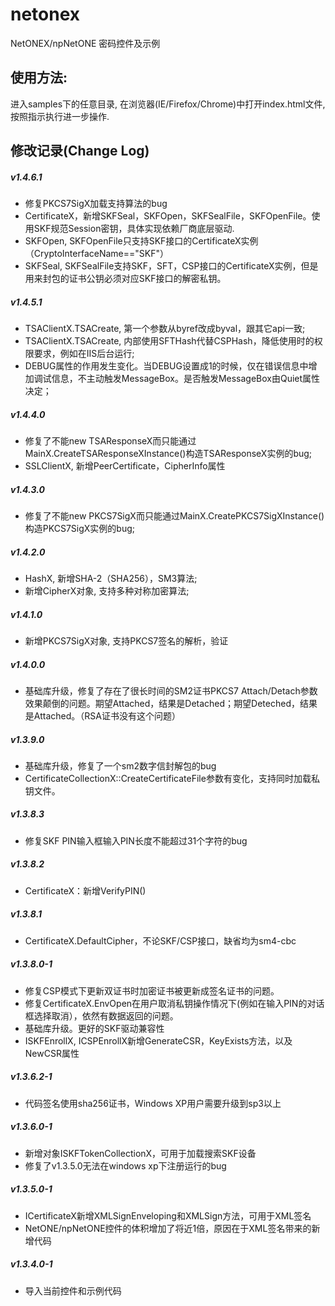 # netonex
NetONEX/npNetONE 密码控件及示例

## 使用方法:
进入samples下的任意目录, 在浏览器(IE/Firefox/Chrome)中打开index.html文件, 按照指示执行进一步操作.

## 修改记录(Change Log)

##### v1.4.6.1
* 修复PKCS7SigX加载支持算法的bug
* CertificateX，新增SKFSeal，SKFOpen，SKFSealFile，SKFOpenFile。使用SKF规范Session密钥，具体实现依赖厂商底层驱动. 
* SKFOpen, SKFOpenFile只支持SKF接口的CertificateX实例（CryptoInterfaceName=="SKF"） 
* SKFSeal, SKFSealFile支持SKF，SFT，CSP接口的CertificateX实例，但是用来封包的证书公钥必须对应SKF接口的解密私钥。

##### v1.4.5.1
* TSAClientX.TSACreate, 第一个参数从byref改成byval，跟其它api一致; 
* TSAClientX.TSACreate, 内部使用SFTHash代替CSPHash，降低使用时的权限要求，例如在IIS后台运行; 
* DEBUG属性的作用发生变化。当DEBUG设置成1的时候，仅在错误信息中增加调试信息，不主动触发MessageBox。是否触发MessageBox由Quiet属性决定；

##### v1.4.4.0
* 修复了不能new TSAResponseX而只能通过MainX.CreateTSAResponseXInstance()构造TSAResponseX实例的bug; 
* SSLClientX, 新增PeerCertificate，CipherInfo属性

##### v1.4.3.0
* 修复了不能new PKCS7SigX而只能通过MainX.CreatePKCS7SigXInstance()构造PKCS7SigX实例的bug;

##### v1.4.2.0
* HashX, 新增SHA-2（SHA256），SM3算法;
* 新增CipherX对象, 支持多种对称加密算法;

##### v1.4.1.0
* 新增PKCS7SigX对象, 支持PKCS7签名的解析，验证

##### v1.4.0.0
* 基础库升级，修复了存在了很长时间的SM2证书PKCS7 Attach/Detach参数效果颠倒的问题。期望Attached，结果是Detached；期望Deteched，结果是Attached。（RSA证书没有这个问题）

##### v1.3.9.0
* 基础库升级，修复了一个sm2数字信封解包的bug
* CertificateCollectionX::CreateCertificateFile参数有变化，支持同时加载私钥文件。

##### v1.3.8.3
* 修复SKF PIN输入框输入PIN长度不能超过31个字符的bug

##### v1.3.8.2
* CertificateX：新增VerifyPIN()

##### v1.3.8.1
* CertificateX.DefaultCipher，不论SKF/CSP接口，缺省均为sm4-cbc

##### v1.3.8.0-1
* 修复CSP模式下更新双证书时加密证书被更新成签名证书的问题。
* 修复CertificateX.EnvOpen在用户取消私钥操作情况下(例如在输入PIN的对话框选择取消），依然有数据返回的问题。
* 基础库升级。更好的SKF驱动兼容性
* ISKFEnrollX, ICSPEnrollX新增GenerateCSR，KeyExists方法，以及NewCSR属性

##### v1.3.6.2-1
* 代码签名使用sha256证书，Windows XP用户需要升级到sp3以上

##### v1.3.6.0-1
* 新增对象ISKFTokenCollectionX，可用于加载搜索SKF设备
* 修复了v1.3.5.0无法在windows xp下注册运行的bug

##### v1.3.5.0-1
* ICertificateX新增XMLSignEnveloping和XMLSign方法，可用于XML签名
* NetONE/npNetONE控件的体积增加了将近1倍，原因在于XML签名带来的新增代码

##### v1.3.4.0-1
* 导入当前控件和示例代码


